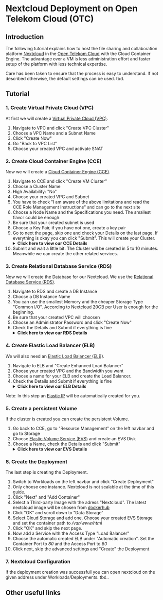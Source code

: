 # Nextcloud Deployment on Open Telekom Cloud (OTC)

## Introduction

The following tutorial explains how to host the file sharing and collaboration platform [Nextcloud](https://nextcloud.com/) in the [Open Telekom Cloud](https://open-telekom-cloud.com/de) with the Cloud Container Engine. The advantage over a VM is less administration effort and faster setup of the platform with less technical expertise.

Care has been taken to ensure that the process is easy to understand. If not described otherwise, the default settings can be used. tbd.

## Tutorial

### 1. Create Virtual Private Cloud (VPC)

At first we will create a [Virtual Private Cloud (VPC)](https://docs.otc.t-systems.com/vpc/index.html).

1. Navigate to VPC and click "Create VPC Cluster"
2. Choose a VPC Name and a Subnet Name
3. Click "Create Now"
4. Go "Back to VPC List"
5. Choose your created VPC and activate SNAT

### 2. Create Cloud Container Engine (CCE)

Now we will create a [Cloud Container Engine (CCE)](https://docs.otc.t-systems.com/cce/index.html).

1. Navigate to CCE and click "Create VM Cluster"
2. Choose a Cluster Name
3. High Availability: "No"
4. Choose your created VPC and Subnet
5. You have to check "I am aware of the above limitations and read the CCE Role Management Instructions" and can go to the next site
6. Choose a Node Name and the Specifications you need. The smallest flavor could be enough
7. Be sure that your created subnet is used
8. Choose a Key Pair, if you have not one, create a key pair
9. Go to next the page, skip one and check your Details on the last page. If everything is okay you can click "Submit". This will create your Cluster.
   <details>
   <summary>
   <b>Click here to view our CCE Details</b>
   </summary>
   <img src=/docs/assets/cce_details.png width=75%>
   </details>
10. Submit and wait a little bit. The Cluster will be created in 5 to 10 minutes. Meanwhile we can create the other related services.

### 3. Create Relational Database Service (RDS)

Now we will create the Database for our Nextcloud. We use the [Relational Database Service (RDS)](https://docs.otc.t-systems.com/rds/index.html).

1. Navigate to RDS and create a DB Instance
2. Choose a DB Instance Name
3. You can use the smallest Memory and the cheaper Storage Type "Common I/O". According to Nextcloud 20GB per User is enough for the beginning.
4. Be sure that your created VPC will choosen
5. Choose an Administrator Password and click "Create Now"
6. Check the Details and Submit if everything is fine
   <details>
   <summary>
   <b>Click here to view our RDS Details</b>
   </summary>
   <img src=/docs/assets/rds_details.png width=100%>
   </details>

### 4. Create Elastic Load Balancer (ELB)

We will also need an [Elastic Load Balancer (ELB)](https://docs.otc.t-systems.com/elb/index.html).

1. Navigate to ELB and "Create Enhanced Load Balancer"
2. Choose your created VPC and the Bandwidth you want
3. Choose a name for your ELB and create the Load Balancer.
4. Check the Details and Submit if everything is fine
   <details>
   <summary>
   <b>Click here to view our ELB Details</b>
   </summary>
   <img src=/docs/assets/elb_details.png width=100%>
   </details>

Note: In this step an [Elastic IP](https://docs.otc.t-systems.com/eip/index.html) will be automatically created for you.

### 5. Create a persistent Volume

If the cluster is created you can create the persistent Volume.

1. Go back to CCE, go to "Resource Management" on the left navbar and go to Storage
2. Choose [Elastic Volume Service (EVS)](https://docs.otc.t-systems.com/evs/index.html) and create an EVS Disk
3. Choose a Name, check the Details and click "Submit"
   <details>
      <summary>
      <b>Click here to view our EVS Details</b>
      </summary>
      <img src=/docs/assets/evs_details.png width=50%>
      </details>

### 6. Create the Deployment

The last step is creating the Deployment.

1. Switch to Workloads on the left navbar and click "Create Deployment"
2. Only choose one instance. Nextcloud is not scalable at the time of this guide.
3. Click "Next" and "Add Container"
4. Select a Third-party Image with the adress "Nextcloud". The latest nextcloud image will be chosen from [dockerhub](https://hub.docker.com/_/nextcloud/)
5. Click "OK" and scroll down to "Data Storage"
6. Select Cloud Storage and add one. Choose your created EVS Storage and set the container path to _/var/www/html_
7. Click "OK" and skip the next page.
8. Now add a Service with the Access Type "Load Balancer"
9. Choose the automatic created ELB under "Automatic creation". Set the Container Port to _80_ and the Access Port to _80_
10. Click next, skip the advanced settings and "Create" the Deployment

### 7. Nextcloud Configuration

If the deployment creation was successfull you can open nextcloud on the given address under Workloads/Deployments. tbd..

## Other useful links
